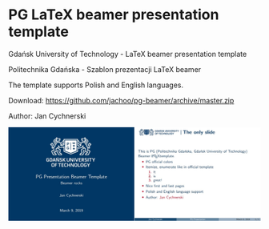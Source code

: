# PG LaTeX beamer presentation template

Gdańsk University of Technology - LaTeX beamer presentation template

Politechnika Gdańska - Szablon prezentacji LaTeX beamer

The template supports Polish and English languages. 

Download: https://github.com/jachoo/pg-beamer/archive/master.zip

Author: Jan Cychnerski

![](https://github.com/jachoo/pg-beamer/raw/master/pg-presentation.jpg)

